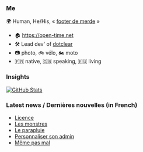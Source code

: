### Me

🌍 Human, He/His, « [footer de merde](https://open-time.net/post/2013/07/17/La-veritable-histoire-du-Footer-de-merde-) » 
* 🏠 https://open-time.net 
* 🛠️ Lead dev' of [dotclear](https://git.dotclear.org/dev/dotclear)
* 📷 photo, 🚲 vélo, 🏍️ moto 
* 🇫🇷 native, 🇬🇧 speaking, 🇪🇺 living

### Insights

[![GitHub Stats](https://github-readme-stats-sigma-five.vercel.app/api?username=franck-paul)](https://github.com/franck-paul)

### Latest news / Dernières nouvelles (in French)

<!-- BLOG-POST-LIST:START -->
- [Licence](https://open-time.net/post/2024/02/19/Licence)
- [Les monstres](https://open-time.net/post/2024/02/18/Les-monstres)
- [Le parapluie](https://open-time.net/post/2024/02/17/Le-parapluie)
- [Personnaliser son admin](https://open-time.net/post/2024/02/16/Personnaliser-son-admin)
- [Même pas mal](https://open-time.net/post/2024/02/15/Meme-pas-mal)
<!-- BLOG-POST-LIST:END -->
